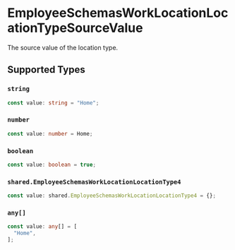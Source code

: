 # EmployeeSchemasWorkLocationLocationTypeSourceValue

The source value of the location type.


## Supported Types

### `string`

```typescript
const value: string = "Home";
```

### `number`

```typescript
const value: number = Home;
```

### `boolean`

```typescript
const value: boolean = true;
```

### `shared.EmployeeSchemasWorkLocationLocationType4`

```typescript
const value: shared.EmployeeSchemasWorkLocationLocationType4 = {};
```

### `any[]`

```typescript
const value: any[] = [
  "Home",
];
```

